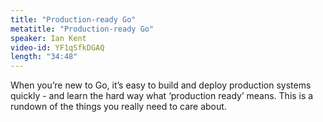 ```yaml
---
title: "Production-ready Go"
metatitle: "Production-ready Go"
speaker: Ian Kent
video-id: YF1qSfkDGAQ
length: "34:48"
---
```

When you’re new to Go, it’s easy to build and deploy production systems quickly - and learn the hard way what ‘production ready’ means. This is a rundown of the things you really need to care about. 
